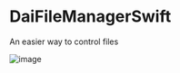 # DaiFileManagerSwift
An easier way to control files

![image](https://s3-ap-northeast-1.amazonaws.com/daidoujiminecraft/Daidouji/%E5%B7%A5%E4%BA%8B%E4%B8%AD.jpeg)

